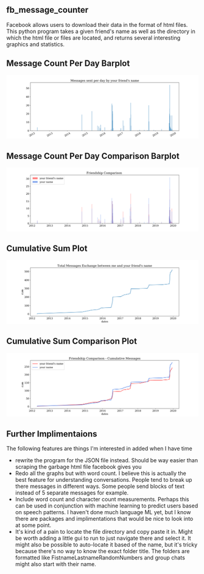 ## fb_message_counter
Facebook allows users to download their data in the format of html files. This python program takes a given friend's name as well as the directory in which the html file or files are located, and returns several interesting graphics and statistics.

## Message Count Per Day Barplot
![alt text](https://github.com/jthaller/fb_message_counter/blob/master/example_barplot.png "Example Barplot")


## Message Count Per Day Comparison Barplot
![alt text](https://github.com/jthaller/fb_message_counter/blob/master/exampe_friendship_comparison.png "Example Barplot Comparison")


## Cumulative Sum Plot
![alt text](https://github.com/jthaller/fb_message_counter/blob/master/example_cumsum.png "Example Cumsum Plot")


## Cumulative Sum Comparison Plot
![alt text](https://github.com/jthaller/fb_message_counter/blob/master/example_comparison_cumsum.png "Example Cumsum Plot")

## Further Implimentaions
The following features are things I'm interested in added when I have time
- rewrite the program for the JSON file instead. Should be way easier than scraping the garbage html file facebook gives you
- Redo all the graphs but with word count. I believe this is actually the best feature for understanding conversations. People tend to break up there messages in different ways. Some people send blocks of text instead of 5 separate messages for example.
- Include word count and character count measurements. Perhaps this can be used in conjunction with machine learning to predict users based on speech patterns. I haven't done much language ML yet, but I know there are packages and implimentations that would be nice to look into at some point.
- It's kind of a pain to locate the file directory and copy paste it in. Might be worth adding a little gui to run to just navigate there and select it. It might also be possible to auto-locate it based of the name, but it's tricky because there's no way to know the exact folder title. The folders are formatted like FistnameLastnameRandomNumbers and group chats might also start with their name.
